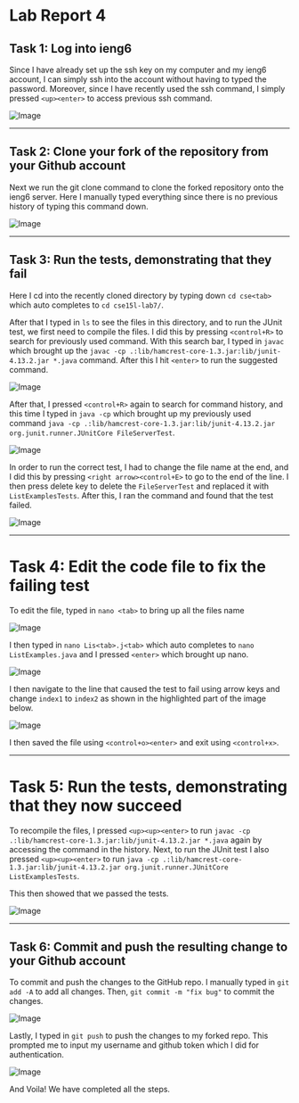 # Lab Report 4

## Task 1: Log into ieng6

Since I have already set up the ssh key on my computer and my ieng6 account, I can simply ssh into the account without having to typed the password. Moreover, since I have recently used the ssh command, I simply pressed `<up><enter>` to access previous ssh command.

![Image](../images/report4/task1.png)

---

## Task 2: Clone your fork of the repository from your Github account

Next we run the git clone command to clone the forked repository onto the ieng6 server. Here I manually typed everything since there is no previous history of typing this command down.

![Image](../images/report4/task2.png)

---

## Task 3: Run the tests, demonstrating that they fail

Here I cd into the recently cloned directory by typing down `cd cse<tab>` which auto completes to `cd cse15l-lab7/`.

After that I typed in `ls` to see the files in this directory, and to run the JUnit test, we first need to compile the files. I did this by pressing `<control+R>` to search for previously used command. With this search bar, I typed in `javac` which brought up the `javac -cp .:lib/hamcrest-core-1.3.jar:lib/junit-4.13.2.jar *.java` command. After this I hit `<enter>` to run the suggested command.

![Image](../images/report4/task3_1.png)

After that, I pressed `<control+R>` again to search for command history, and this time I typed in `java -cp` which brought up my previously used command `java -cp .:lib/hamcrest-core-1.3.jar:lib/junit-4.13.2.jar org.junit.runner.JUnitCore FileServerTest`.

![Image](../images/report4/task3_2.png)

In order to run the correct test, I had to change the file name at the end, and I did this by pressing `<right arrow><control+E>` to go to the end of the line. I then press delete key to delete the `FileServerTest` and replaced it with `ListExamplesTests`. After this, I ran the command and found that the test failed.

![Image](../images/report4/task3_3.png)

---

# Task 4: Edit the code file to fix the failing test

To edit the file, typed in `nano <tab>` to bring up all the files name

![Image](../images/report4/task4_1.png)

I then typed in `nano Lis<tab>.j<tab>` which auto completes to `nano ListExamples.java` and I pressed `<enter>` which brought up nano.

![Image](../images/report4/task4_3.png)

I then navigate to the line that caused the test to fail using arrow keys and change `index1` to `index2` as shown in the highlighted part of the image below.

![Image](../images/report4/task4_2.png)

I then saved the file using `<control+o><enter>` and exit using `<control+x>`.

---

# Task 5: Run the tests, demonstrating that they now succeed

To recompile the files, I pressed `<up><up><enter>` to run `javac -cp .:lib/hamcrest-core-1.3.jar:lib/junit-4.13.2.jar *.java` again by accessing the command in the history. Next, to run the JUnit test I also pressed `<up><up><enter>` to run `java -cp .:lib/hamcrest-core-1.3.jar:lib/junit-4.13.2.jar org.junit.runner.JUnitCore ListExamplesTests`.

This then showed that we passed the tests.

![Image](../images/report4/task5.png)

---

## Task 6: Commit and push the resulting change to your Github account

To commit and push the changes to the GitHub repo. I manually typed in `git add -A` to add all changes. Then, `git commit -m "fix bug"` to commit the changes. 

![Image](../images/report4/task6_1.png)

Lastly, I typed in `git push` to push the changes to my forked repo. This prompted me to input my username and github token which I did for authentication.

![Image](../images/report4/task6_2.png)

And Voila! We have completed all the steps.